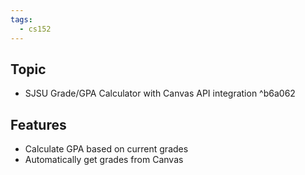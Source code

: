 ```yaml
---
tags:
  - cs152
---
```

## Topic
- SJSU Grade/GPA Calculator with Canvas API integration ^b6a062
## Features
- Calculate GPA based on current grades
- Automatically get grades from Canvas